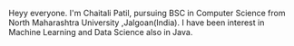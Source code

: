  Heyy everyone. I'm Chaitali Patil, pursuing BSC in Computer Science from North Maharashtra University ,Jalgoan(India).
 I have been interest in Machine Learning and Data Science also in Java.

<!---
Chaitalipatil1403/Chaitalipatil1403 is a ✨ special ✨ repository because its `README.md` (this file) appears on your GitHub profile.
You can click the Preview link to take a look at your changes.
--->
